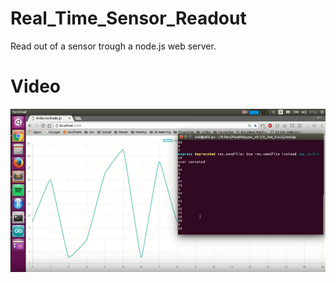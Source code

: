 # Real_Time_Sensor_Readout
Read out of a sensor trough a node.js web server.

# Video
[![Watch the video](https://github.com/aldipiroli/Real_Time_Sensor_Readout/blob/master/img/thumbnail.png)](https://www.youtube.com/watch?v=yHsRbPvmqeU)
